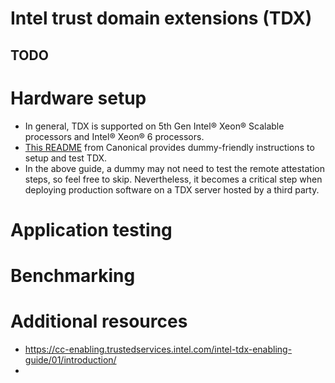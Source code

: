 # Intel trust domain extensions (TDX)
TODO
- 
# Hardware setup
- In general, TDX is supported on 5th Gen Intel® Xeon® Scalable processors and Intel® Xeon® 6 processors.
- [This README](https://github.com/canonical/tdx/blob/3.3/README.md) from Canonical provides dummy-friendly instructions to setup and test TDX.
- In the above guide, a dummy may not need to test the remote attestation steps, so feel free to skip. Nevertheless, it becomes a critical step when deploying production software on a TDX server hosted by a third party.



# Application testing


# Benchmarking


# Additional resources
- https://cc-enabling.trustedservices.intel.com/intel-tdx-enabling-guide/01/introduction/
- 